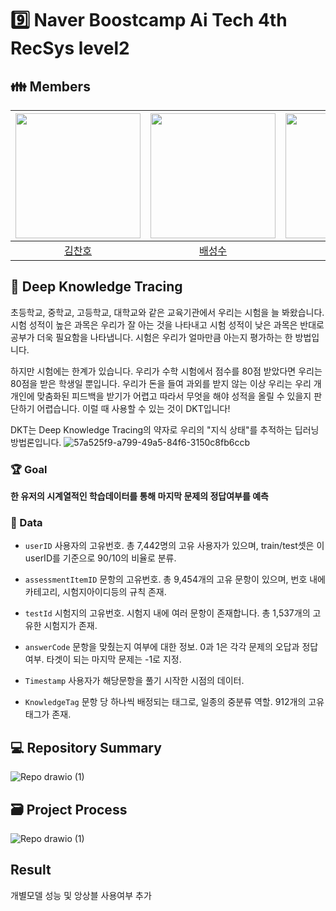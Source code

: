 # 9️⃣ Naver Boostcamp Ai Tech 4th RecSys level2 

## 👪 Members
| [<img src="https://avatars.githubusercontent.com/u/94108712?v=4" width="200px">](https://github.com/KChanho) | [<img src="https://avatars.githubusercontent.com/u/22442453?v=4" width="200px">](https://github.com/sungsubae) | [<img src="https://avatars.githubusercontent.com/u/28619804?v=4" width="200px">](https://github.com/JJI-Hoon) | [<img src="https://avatars.githubusercontent.com/u/71113430?v=4" width="200px">](https://github.com/sobin98) | [<img src="https://avatars.githubusercontent.com/u/75313644?v=4" width="200px">](https://github.com/dnjstka0307) |
| :--------------------------------------------------------------------------------------: | :----------------------------------------------------------------------------------------------: | :--------------------------------------------------------------------------------------: | :--------------------------------------------------------------------------------------: | :--------------------------------------------------------------------------------------:
|                          [김찬호](https://github.com/KChanho)                           |                            [배성수](https://github.com/sungsubae)                             |                        [이지훈](https://github.com/JJI-Hoon)                           |                          [정소빈](https://github.com/sobin98)                           |                            [조원삼](https://github.com/dnjstka0307)  
## 📖 Deep Knowledge Tracing
초등학교, 중학교, 고등학교, 대학교와 같은 교육기관에서 우리는 시험을 늘 봐왔습니다. 시험 성적이 높은 과목은 우리가 잘 아는 것을 나타내고 시험 성적이 낮은 과목은 반대로 공부가 더욱 필요함을 나타냅니다. 시험은 우리가 얼마만큼 아는지 평가하는 한 방법입니다.

하지만 시험에는 한계가 있습니다. 우리가 수학 시험에서 점수를 80점 받았다면 우리는 80점을 받은 학생일 뿐입니다. 우리가 돈을 들여 과외를 받지 않는 이상 우리는 우리 개개인에 맞춤화된 피드백을 받기가 어렵고 따라서 무엇을 해야 성적을 올릴 수 있을지 판단하기 어렵습니다. 이럴 때 사용할 수 있는 것이 DKT입니다!

DKT는 Deep Knowledge Tracing의 약자로 우리의 "지식 상태"를 추적하는 딥러닝 방법론입니다.
![57a525f9-a799-49a5-84f6-3150c8fb6ccb](https://user-images.githubusercontent.com/75313644/206378748-2f2dda49-8e78-4849-ac34-53c38630c18f.png)


### 🏆️ Goal
**한 유저의 시계열적인 학습데이터를 통해 마지막 문제의 정답여부를 예측**
### 📄 Data
- `userID` 사용자의 고유번호. 총 7,442명의 고유 사용자가 있으며, train/test셋은 이 userID를 기준으로 90/10의 비율로 분류.

- `assessmentItemID` 문항의 고유번호. 총 9,454개의 고유 문항이 있으며, 번호 내에 카테고리, 시험지아이디등의 규칙 존재.

- `testId` 시험지의 고유번호. 시험지 내에 여러 문항이 존재합니다. 총 1,537개의 고유한 시험지가 존재.

- `answerCode` 문항을 맞췄는지 여부에 대한 정보. 0과 1은 각각 문제의 오답과 정답 여부. 타겟이 되는 마지막 문제는 -1로 지정.

- `Timestamp` 사용자가 해당문항을 풀기 시작한 시점의 데이터.

- `KnowledgeTag` 문항 당 하나씩 배정되는 태그로, 일종의 중분류 역할. 912개의 고유 태그가 존재.

## 💻 Repository Summary
![Repo drawio (1)](https://user-images.githubusercontent.com/75313644/206394554-f4b119e7-cd49-430e-8dde-3fbba5886b3a.png)

## 🗃 Project Process
![Repo drawio (1)](https://user-images.githubusercontent.com/75313644/206394554-f4b119e7-cd49-430e-8dde-3fbba5886b3a.png)
## Result
개별모델 성능 및 앙상블 사용여부
추가 
